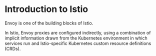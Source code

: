 # Introduction to Istio

Envoy is one of the building blocks of Istio.

In Istio, Envoy proxies are configured indirectly, using a combination of implicit information drawn from the Kubernetes environment in which services run and Istio-specific Kubernetes custom resource definitions (CRDs).
